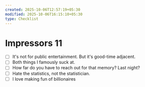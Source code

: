 ```yaml
---
created: 2025-10-06T12:57:19+05:30
modified: 2025-10-06T16:15:10+05:30
type: Checklist
---
```


# Impressors 11

- [ ] It's not for public entertainment. But it's good-time adjacent.
- [ ] Both things I famously suck at.
- [ ] How far do you have to reach out for that memory? Last night?
- [ ] Hate the statistics, not the statistician.
- [ ] I love making fun of billionaires
